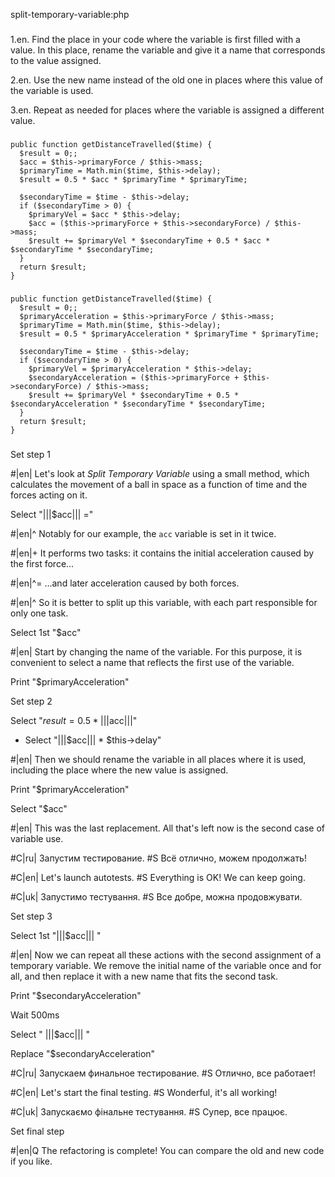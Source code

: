 split-temporary-variable:php

###

1.en. Find the place in your code where the variable is first filled with a value. In this place, rename the variable and give it a name that corresponds to the value assigned.

2.en. Use the new name instead of the old one in places where this value of the variable is used.

3.en. Repeat as needed for places where the variable is assigned a different value.



###

```
public function getDistanceTravelled($time) {
  $result = 0;;
  $acc = $this->primaryForce / $this->mass;
  $primaryTime = Math.min($time, $this->delay);
  $result = 0.5 * $acc * $primaryTime * $primaryTime;

  $secondaryTime = $time - $this->delay;
  if ($secondaryTime > 0) {
    $primaryVel = $acc * $this->delay;
    $acc = ($this->primaryForce + $this->secondaryForce) / $this->mass;
    $result += $primaryVel * $secondaryTime + 0.5 * $acc * $secondaryTime * $secondaryTime;
  }
  return $result;
}
```

###

```
public function getDistanceTravelled($time) {
  $result = 0;;
  $primaryAcceleration = $this->primaryForce / $this->mass;
  $primaryTime = Math.min($time, $this->delay);
  $result = 0.5 * $primaryAcceleration * $primaryTime * $primaryTime;

  $secondaryTime = $time - $this->delay;
  if ($secondaryTime > 0) {
    $primaryVel = $primaryAcceleration * $this->delay;
    $secondaryAcceleration = ($this->primaryForce + $this->secondaryForce) / $this->mass;
    $result += $primaryVel * $secondaryTime + 0.5 * $secondaryAcceleration * $secondaryTime * $secondaryTime;
  }
  return $result;
}
```

###

Set step 1

#|en| Let's look at <i>Split Temporary Variable</i> using a small method, which calculates the movement of a ball in space as a function of time and the forces acting on it.

Select "|||$acc||| ="

#|en|^ Notably for our example, the <code>acc</code> variable is set in it twice.

#|en|+ It performs two tasks: it contains the initial acceleration caused by the first force…

#|en|^= …and later acceleration caused by both forces.

#|en|^ So it is better to split up this variable, with each part responsible for only one task.

Select 1st "$acc"

#|en| Start by changing the name of the variable. For this purpose, it is convenient to select a name that reflects the first use of the variable.

Print "$primaryAcceleration"

Set step 2

Select "$result = 0.5 * |||$acc|||"
+ Select "|||$acc||| * $this->delay"

#|en| Then we should rename the variable in all places where it is used, including the place where the new value is assigned.

Print "$primaryAcceleration"

Select "$acc"

#|en| This was the last replacement. All that's left now is the second case of variable use.

#C|ru| Запустим тестирование.
#S Всё отлично, можем продолжать!

#C|en| Let's launch autotests.
#S Everything is OK! We can keep going.

#C|uk| Запустимо тестування.
#S Все добре, можна продовжувати.

Set step 3

Select 1st "|||$acc||| "

#|en| Now we can repeat all these actions with the second assignment of a temporary variable. We remove the initial name of the variable once and for all, and then replace it with a new name that fits the second task.

Print "$secondaryAcceleration"

Wait 500ms

Select " |||$acc||| "

Replace "$secondaryAcceleration"

#C|ru| Запускаем финальное тестирование.
#S Отлично, все работает!

#C|en| Let's start the final testing.
#S Wonderful, it's all working!

#C|uk| Запускаємо фінальне тестування.
#S Супер, все працює.

Set final step

#|en|Q The refactoring is complete! You can compare the old and new code if you like.
